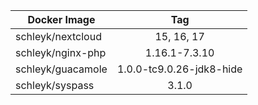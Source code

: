 
| Docker Image        |      Tag                           |
|---------------------|:----------------------------------:|
| schleyk/nextcloud   | 15, 16, 17                         |
| schleyk/nginx-php   | 1.16.1-7.3.10        |
| schleyk/guacamole   | 1.0.0-tc9.0.26-jdk8-hide      |
| schleyk/syspass     | 3.1.0                                  |
